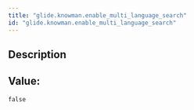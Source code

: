```yaml
---
title: "glide.knowman.enable_multi_language_search"
id: "glide.knowman.enable_multi_language_search"
---
```

## Description



## Value: 
```
false
```